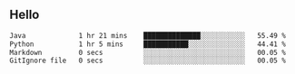 ## Hello
<!--START_SECTION:waka-->

```txt
Java             1 hr 21 mins    ██████████████░░░░░░░░░░░   55.49 %
Python           1 hr 5 mins     ███████████░░░░░░░░░░░░░░   44.41 %
Markdown         0 secs          ░░░░░░░░░░░░░░░░░░░░░░░░░   00.05 %
GitIgnore file   0 secs          ░░░░░░░░░░░░░░░░░░░░░░░░░   00.05 %
```

<!--END_SECTION:waka-->
